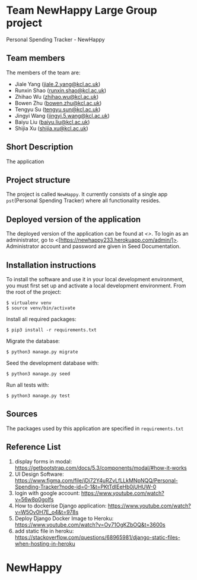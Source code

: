 # Team NewHappy Large Group project

Personal Spending Tracker - NewHappy

## Team members
The members of the team are:
- Jiale Yang (jiale.2.yang@kcl.ac.uk)
- Runxin Shao (runxin.shao@kcl.ac.uk)
- Zhihao Wu (zhihao.wu@kcl.ac.uk)
- Bowen Zhu (bowen.zhu@kcl.ac.uk)
- Tengyu Su (tengyu.sun@kcl.ac.uk)
- Jingyi Wang (jingyi.5.wang@kcl.ac.uk)
- Baiyu Liu (baiyu.liu@kcl.ac.uk)
- Shijia Xu (shijia.xu@kcl.ac.uk)

## Short Description
The application 

## Project structure
The project is called `NewHappy`. It currently consists of a single app `pst`(Personal Spending Tracker) where all functionality resides.

## Deployed version of the application
The deployed version of the application can be found at *<[]()>*.
To login as an administrator, go to <[https://newhappy233.herokuapp.com/admin/]>. Administrator account and password are given in Seed Documentation.

## Installation instructions
To install the software and use it in your local development environment, you must first set up and activate a local development environment.  From the root of the project:

```
$ virtualenv venv
$ source venv/bin/activate
```

Install all required packages:

```
$ pip3 install -r requirements.txt
```

Migrate the database:

```
$ python3 manage.py migrate
```

Seed the development database with:

```
$ python3 manage.py seed
```

Run all tests with:
```
$ python3 manage.py test
```

## Sources
The packages used by this application are specified in `requirements.txt`

## Reference List
1. display forms in modal: https://getbootstrap.com/docs/5.3/components/modal/#how-it-works
2. UI Design Software: https://www.figma.com/file/jDj72Y4uRZvLfLLkMNpNQQ/Personal-Spending-Tracker?node-id=0-1&t=PKtTdIEeHb0jUHUW-0
3. login with google account: https://www.youtube.com/watch?v=56w8p0goIfs
4. How to dockerise Django application: https://www.youtube.com/watch?v=W5Ov0H7E_o4&t=978s
5. Deploy Django Docker Image to Heroku: https://www.youtube.com/watch?v=Oy71OgKZbOQ&t=3600s
6. add static file in heroku: https://stackoverflow.com/questions/68965981/django-static-files-when-hosting-in-heroku


# NewHappy
